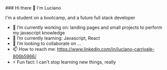 <div>### Hi there 👋 I'm Luciano

I'm a student on a bootcamp, and a future full stack developer

- 🔭 I’m currently working on: landing pages and small projects to perform my javascript knowledge
- 🌱 I’m currently learning: Javascript, React
- 👯 I’m looking to collaborate on ...
- 📫 How to reach me: https://www.linkedin.com/in/luciano-carrivale-806b5966/
- ⚡ Fun fact: I can't stop learning new things, really
</div>

<!--
**luciano-mc/luciano-mc** is a ✨ _special_ ✨ repository because its `README.md` (this file) appears on your GitHub profile.

Here are some ideas to get you started:

- 🔭 I’m currently working on ...
- 🌱 I’m currently learning ...
- 👯 I’m looking to collaborate on ...
- 🤔 I’m looking for help with ...
- 💬 Ask me about ...
- 📫 How to reach me: ...
- 😄 Pronouns: ...
- ⚡ Fun fact: ...
-->

